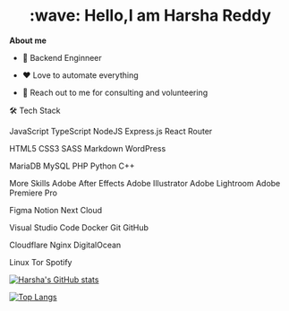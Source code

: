 <h1 style="text-align: center;">:wave: Hello,I am Harsha Reddy</h1>

**About me**

* 💼 Backend Enginneer

* ❤️ Love to automate everything

* 💬 Reach out to me for consulting and volunteering

🛠  Tech Stack


JavaScript  TypeScript  NodeJS  Express.js  React Router

HTML5  CSS3  SASS  Markdown  WordPress

MariaDB  MySQL  PHP  Python  C++

More Skills
Adobe After Effects  Adobe Illustrator  Adobe Lightroom  Adobe Premiere Pro

Figma  Notion  Next Cloud

Visual Studio Code  Docker  Git  GitHub

Cloudflare  Nginx  DigitalOcean

Linux  Tor  Spotify 



[![Harsha's GitHub stats](https://github-readme-stats.vercel.app/api?username=harshavardhanm03)](https://github.com/anuraghazra/github-readme-stats)


[![Top Langs](https://github-readme-stats.vercel.app/api/top-langs/?username=harshavardhanm03)](https://github.com/harshavardhanm03/github-readme-stats)
